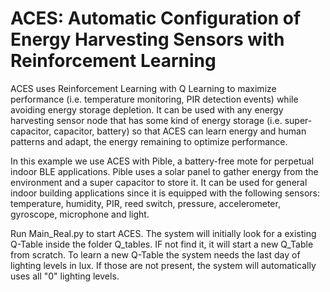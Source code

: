 # ACES: Automatic Configuration of Energy Harvesting Sensors with Reinforcement Learning

ACES uses Reinforcement Learning with Q Learning to maximize performance (i.e. temperature monitoring, PIR detection events) while avoiding energy storage depletion. It can be used with any energy harvesting sensor node that has some kind of energy storage (i.e. super-capacitor, capacitor, battery) so that ACES can learn energy and human patterns and adapt, the energy remaining to optimize performance.

In this example we use ACES with Pible, a battery-free mote for perpetual indoor BLE applications. Pible uses a solar panel to gather energy from the environment and a super capacitor to store it. It can be used for general indoor building applications since it is equipped with the following sensors: temperature, humidity, PIR, reed switch, pressure, accelerometer, gyroscope, microphone and light.

Run Main_Real.py to start ACES. The system will initially look for a existing Q-Table inside the folder Q_tables. IF not find it, it will start a new Q_Table from scratch. To learn a new Q-Table the system needs the last day of lighting levels in lux. If those are not present, the system will automatically uses all "0" lighting levels.
